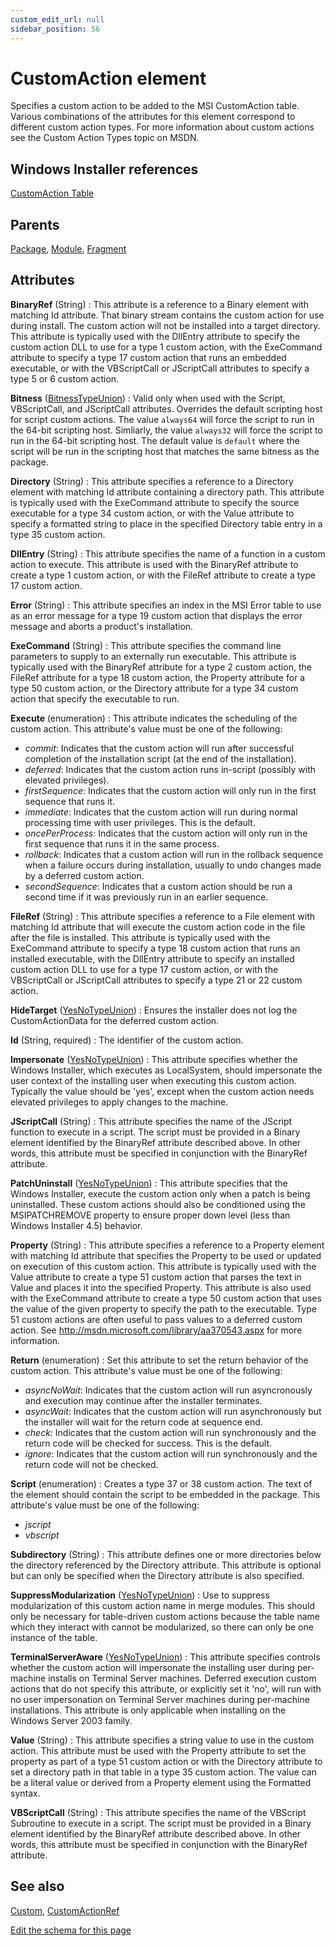 ```yaml
---
custom_edit_url: null
sidebar_position: 56
---
```

# CustomAction element
Specifies a custom action to be added to the MSI CustomAction table. Various combinations of the attributes for this element correspond to different custom action types. For more information about custom actions see the  Custom Action Types topic on MSDN.

## Windows Installer references
[CustomAction Table](https://docs.microsoft.com/en-us/windows/win32/msi/customaction-table)

## Parents
[Package](package.md), [Module](module.md), [Fragment](fragment.md)

## Attributes
**BinaryRef** (String)
  : This attribute is a reference to a Binary element with matching Id attribute. That binary stream contains the custom action for use during install. The custom action will not be installed into a target directory. This attribute is typically used with the DllEntry attribute to specify the custom action DLL to use for a type 1 custom action, with the ExeCommand attribute to specify a type 17 custom action that runs an embedded executable, or with the VBScriptCall or JScriptCall attributes to specify a type 5 or 6 custom action.

**Bitness** ([BitnessTypeUnion](bitnesstype.md 'Values of this type will be "default", "always32" or "always64".'))
  : Valid only when used with the Script, VBScriptCall, and JScriptCall attributes. Overrides the default scripting host for script custom actions. The value `always64` will force the script to run in the 64-bit scripting host. Simliarly, the value `always32` will force the script to run in the 64-bit scripting host. The default value is `default` where the script will be run in the scripting host that matches the same bitness as the package.

**Directory** (String)
  : This attribute specifies a reference to a Directory element with matching Id attribute containing a directory path. This attribute is typically used with the ExeCommand attribute to specify the source executable for a type 34 custom action, or with the Value attribute to specify a formatted string to place in the specified Directory table entry in a type 35 custom action.

**DllEntry** (String)
  : This attribute specifies the name of a function in a custom action to execute. This attribute is used with the BinaryRef attribute to create a type 1 custom action, or with the FileRef attribute to create a type 17 custom action.

**Error** (String)
  : This attribute specifies an index in the MSI Error table to use as an error message for a type 19 custom action that displays the error message and aborts a product's installation.

**ExeCommand** (String)
  : This attribute specifies the command line parameters to supply to an externally run executable. This attribute is typically used with the BinaryRef attribute for a type 2 custom action, the FileRef attribute for a type 18 custom action, the Property attribute for a type 50 custom action, or the Directory attribute for a type 34 custom action that specify the executable to run.

**Execute** (enumeration)
  : This attribute indicates the scheduling of the custom action. This attribute's value must be one of the following:
- *commit*: Indicates that the custom action will run after successful completion of the installation script (at the end of the installation).
- *deferred*: Indicates that the custom action runs in-script (possibly with elevated privileges).
- *firstSequence*: Indicates that the custom action will only run in the first sequence that runs it.
- *immediate*: Indicates that the custom action will run during normal processing time with user privileges. This is the default.
- *oncePerProcess*: Indicates that the custom action will only run in the first sequence that runs it in the same process.
- *rollback*: Indicates that a custom action will run in the rollback sequence when a failure occurs during installation, usually to undo changes made by a deferred custom action.
- *secondSequence*: Indicates that a custom action should be run a second time if it was previously run in an earlier sequence.

**FileRef** (String)
  : This attribute specifies a reference to a File element with matching Id attribute that will execute the custom action code in the file after the file is installed. This attribute is typically used with the ExeCommand attribute to specify a type 18 custom action that runs an installed executable, with the DllEntry attribute to specify an installed custom action DLL to use for a type 17 custom action, or with the VBScriptCall or JScriptCall attributes to specify a type 21 or 22 custom action.

**HideTarget** ([YesNoTypeUnion](yesnotype.md 'Values of this type will either be "yes"/"true" or "no"/"false".'))
  : Ensures the installer does not log the CustomActionData for the deferred custom action.

**Id** (String, required)
  : The identifier of the custom action.

**Impersonate** ([YesNoTypeUnion](yesnotype.md 'Values of this type will either be "yes"/"true" or "no"/"false".'))
  : This attribute specifies whether the Windows Installer, which executes as LocalSystem, should impersonate the user context of the installing user when executing this custom action. Typically the value should be 'yes', except when the custom action needs elevated privileges to apply changes to the machine.

**JScriptCall** (String)
  : This attribute specifies the name of the JScript function to execute in a script. The script must be provided in a Binary element identified by the BinaryRef attribute described above. In other words, this attribute must be specified in conjunction with the BinaryRef attribute.

**PatchUninstall** ([YesNoTypeUnion](yesnotype.md 'Values of this type will either be "yes"/"true" or "no"/"false".'))
  : This attribute specifies that the Windows Installer, execute the custom action only when a patch is being uninstalled. These custom actions should also be conditioned using the MSIPATCHREMOVE property to ensure proper down level (less than Windows Installer 4.5) behavior.

**Property** (String)
  : This attribute specifies a reference to a Property element with matching Id attribute that specifies the Property to be used or updated on execution of this custom action. This attribute is typically used with the Value attribute to create a type 51 custom action that parses the text in Value and places it into the specified Property. This attribute is also used with the ExeCommand attribute to create a type 50 custom action that uses the value of the given property to specify the path to the executable. Type 51 custom actions are often useful to pass values to a deferred custom action. See http://msdn.microsoft.com/library/aa370543.aspx for more information.

**Return** (enumeration)
  : Set this attribute to set the return behavior of the custom action. This attribute's value must be one of the following:
- *asyncNoWait*: Indicates that the custom action will run asyncronously and execution may continue after the installer terminates.
- *asyncWait*: Indicates that the custom action will run asynchronously but the installer will wait for the return code at sequence end.
- *check*: Indicates that the custom action will run synchronously and the return code will be checked for success. This is the default.
- *ignore*: Indicates that the custom action will run synchronously and the return code will not be checked.

**Script** (enumeration)
  : Creates a type 37 or 38 custom action. The text of the element should contain the script to be embedded in the package. This attribute's value must be one of the following:
- *jscript*
- *vbscript*

**Subdirectory** (String)
  : This attribute defines one or more directories below the directory referenced by the Directory attribute. This attribute is optional but can only be specified when the Directory attribute is also specified.

**SuppressModularization** ([YesNoTypeUnion](yesnotype.md 'Values of this type will either be "yes"/"true" or "no"/"false".'))
  : Use to suppress modularization of this custom action name in merge modules. This should only be necessary for table-driven custom actions because the table name which they interact with cannot be modularized, so there can only be one instance of the table.

**TerminalServerAware** ([YesNoTypeUnion](yesnotype.md 'Values of this type will either be "yes"/"true" or "no"/"false".'))
  : This attribute specifies controls whether the custom action will impersonate the installing user during per-machine installs on Terminal Server machines. Deferred execution custom actions that do not specify this attribute, or explicitly set it 'no', will run with no user impersonation on Terminal Server machines during per-machine installations. This attribute is only applicable when installing on the Windows Server 2003 family.

**Value** (String)
  : This attribute specifies a string value to use in the custom action. This attribute must be used with the Property attribute to set the property as part of a type 51 custom action or with the Directory attribute to set a directory path in that table in a type 35 custom action. The value can be a literal value or derived from a Property element using the Formatted syntax.

**VBScriptCall** (String)
  : This attribute specifies the name of the VBScript Subroutine to execute in a script. The script must be provided in a Binary element identified by the BinaryRef attribute described above. In other words, this attribute must be specified in conjunction with the BinaryRef attribute.


## See also
[Custom](custom.md), [CustomActionRef](customactionref.md)

[Edit the schema for this page](https://github.com/wixtoolset/web/blob/master/src/xsd4/wix.xsd)